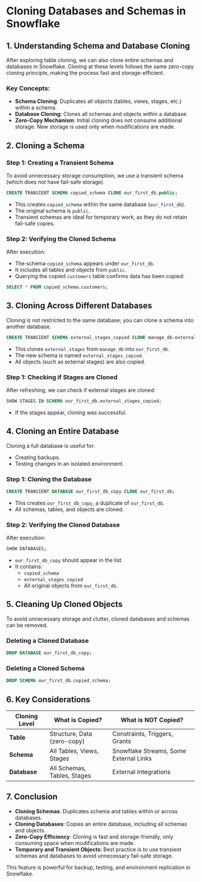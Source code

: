 # Cloning Databases and Schemas in Snowflake

## 1. Understanding Schema and Database Cloning
After exploring table cloning, we can also clone entire schemas and databases in Snowflake. Cloning at these levels follows the same zero-copy cloning principle, making the process fast and storage-efficient.

### Key Concepts:
- **Schema Cloning**: Duplicates all objects (tables, views, stages, etc.) within a schema.
- **Database Cloning**: Clones all schemas and objects within a database.
- **Zero-Copy Mechanism**: Initial cloning does not consume additional storage. New storage is used only when modifications are made.

## 2. Cloning a Schema
### Step 1: Creating a Transient Schema
To avoid unnecessary storage consumption, we use a transient schema (which does not have fail-safe storage).

```sql
CREATE TRANSIENT SCHEMA copied_schema CLONE our_first_db.public;
```
- This creates `copied_schema` within the same database (`our_first_db`).
- The original schema is `public`.
- Transient schemas are ideal for temporary work, as they do not retain fail-safe copies.

### Step 2: Verifying the Cloned Schema
After execution:
- The schema `copied_schema` appears under `our_first_db`.
- It includes all tables and objects from `public`.
- Querying the copied `customers` table confirms data has been copied:

```sql
SELECT * FROM copied_schema.customers;
```

## 3. Cloning Across Different Databases
Cloning is not restricted to the same database; you can clone a schema into another database.

```sql
CREATE TRANSIENT SCHEMA external_stages_copied CLONE manage_db.external_stages;
```
- This clones `external_stages` from `manage_db` into `our_first_db`.
- The new schema is named `external_stages_copied`.
- All objects (such as external stages) are also copied.

### Step 1: Checking if Stages are Cloned
After refreshing, we can check if external stages are cloned:

```sql
SHOW STAGES IN SCHEMA our_first_db.external_stages_copied;
```
- If the stages appear, cloning was successful.

## 4. Cloning an Entire Database
Cloning a full database is useful for:
- Creating backups.
- Testing changes in an isolated environment.

### Step 1: Cloning the Database
```sql
CREATE TRANSIENT DATABASE our_first_db_copy CLONE our_first_db;
```
- This creates `our_first_db_copy`, a duplicate of `our_first_db`.
- All schemas, tables, and objects are cloned.

### Step 2: Verifying the Cloned Database
After execution:

```sql
SHOW DATABASES;
```
- `our_first_db_copy` should appear in the list.
- It contains:
  - `copied_schema`
  - `external_stages_copied`
  - All original objects from `our_first_db`.

## 5. Cleaning Up Cloned Objects
To avoid unnecessary storage and clutter, cloned databases and schemas can be removed.

### Deleting a Cloned Database
```sql
DROP DATABASE our_first_db_copy;
```

### Deleting a Cloned Schema
```sql
DROP SCHEMA our_first_db.copied_schema;
```

## 6. Key Considerations
| Cloning Level  | What is Copied?                    | What is NOT Copied?                  |
|---------------|---------------------------------|--------------------------------|
| **Table**     | Structure, Data (zero-copy)    | Constraints, Triggers, Grants |
| **Schema**    | All Tables, Views, Stages     | Snowflake Streams, Some External Links |
| **Database**  | All Schemas, Tables, Stages   | External Integrations |

## 7. Conclusion
- **Cloning Schemas**: Duplicates schema and tables within or across databases.
- **Cloning Databases**: Copies an entire database, including all schemas and objects.
- **Zero-Copy Efficiency**: Cloning is fast and storage-friendly, only consuming space when modifications are made.
- **Temporary and Transient Objects**: Best practice is to use transient schemas and databases to avoid unnecessary fail-safe storage.

This feature is powerful for backup, testing, and environment replication in Snowflake.
